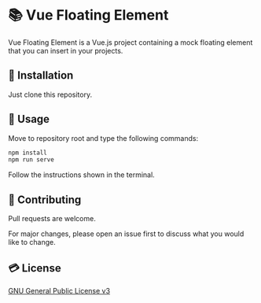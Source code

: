 # 📚 Vue Floating Element

Vue Floating Element is a Vue.js project containing a mock floating element that you can insert in your projects.

## 🔨 Installation

Just clone this repository.

## 🚀 Usage

Move to repository root and type the following commands:

```bash
npm install
npm run serve
```

Follow the instructions shown in the terminal.

## 🤝 Contributing
Pull requests are welcome. 

For major changes, please open an issue first to discuss what you would like to change.

## 💳 License
[GNU General Public License v3](https://spdx.org/licenses/GPL-3.0-or-later.html)